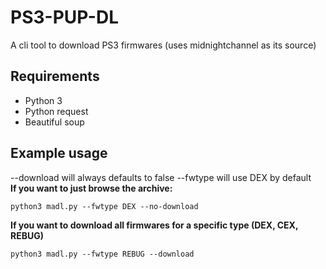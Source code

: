 # PS3-PUP-DL

A cli tool to download PS3 firmwares (uses midnightchannel as its source)

## Requirements
- Python 3
- Python request
- Beautiful soup


## Example usage
--download will always defaults to false
--fwtype will use DEX by default
<br>
**If you want to just browse the archive:**

`python3 madl.py --fwtype DEX --no-download`

**If you want to download all firmwares for a specific type (DEX, CEX, REBUG)**

`python3 madl.py --fwtype REBUG --download`
